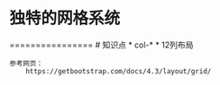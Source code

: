 # 独特的网格系统
================
    # 知识点
     * col-*
     * 12列布局

    参考网页：
        https://getbootstrap.com/docs/4.3/layout/grid/
